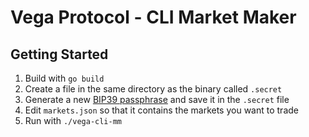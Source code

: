 # Vega Protocol - CLI Market Maker

## Getting Started

1. Build with `go build`
2. Create a file in the same directory as the binary called `.secret`
3. Generate a new [BIP39 passphrase](https://iancoleman.io/bip39/) and save it in the `.secret` file
4. Edit `markets.json` so that it contains the markets you want to trade
5. Run with `./vega-cli-mm`
